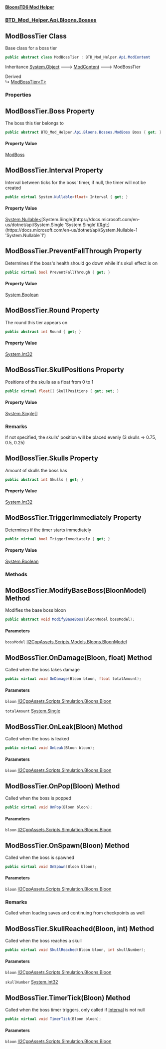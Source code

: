 #### [BloonsTD6 Mod Helper](README.md 'README')
### [BTD_Mod_Helper.Api.Bloons.Bosses](README.md#BTD_Mod_Helper.Api.Bloons.Bosses 'BTD_Mod_Helper.Api.Bloons.Bosses')

## ModBossTier Class

Base class for a boss tier

```csharp
public abstract class ModBossTier : BTD_Mod_Helper.Api.ModContent
```

Inheritance [System.Object](https://docs.microsoft.com/en-us/dotnet/api/System.Object 'System.Object') &#129106; [ModContent](BTD_Mod_Helper.Api.ModContent.md 'BTD_Mod_Helper.Api.ModContent') &#129106; ModBossTier

Derived  
&#8627; [ModBossTier&lt;T&gt;](BTD_Mod_Helper.Api.Bloons.Bosses.ModBossTier_T_.md 'BTD_Mod_Helper.Api.Bloons.Bosses.ModBossTier<T>')
### Properties

<a name='BTD_Mod_Helper.Api.Bloons.Bosses.ModBossTier.Boss'></a>

## ModBossTier.Boss Property

The boss this tier belongs to

```csharp
public abstract BTD_Mod_Helper.Api.Bloons.Bosses.ModBoss Boss { get; }
```

#### Property Value
[ModBoss](BTD_Mod_Helper.Api.Bloons.Bosses.ModBoss.md 'BTD_Mod_Helper.Api.Bloons.Bosses.ModBoss')

<a name='BTD_Mod_Helper.Api.Bloons.Bosses.ModBossTier.Interval'></a>

## ModBossTier.Interval Property

Interval between ticks for the boss' timer, if null, the timer will not be created

```csharp
public virtual System.Nullable<float> Interval { get; }
```

#### Property Value
[System.Nullable&lt;](https://docs.microsoft.com/en-us/dotnet/api/System.Nullable-1 'System.Nullable`1')[System.Single](https://docs.microsoft.com/en-us/dotnet/api/System.Single 'System.Single')[&gt;](https://docs.microsoft.com/en-us/dotnet/api/System.Nullable-1 'System.Nullable`1')

<a name='BTD_Mod_Helper.Api.Bloons.Bosses.ModBossTier.PreventFallThrough'></a>

## ModBossTier.PreventFallThrough Property

Determines if the boss's health should go down while it's skull effect is on

```csharp
public virtual bool PreventFallThrough { get; }
```

#### Property Value
[System.Boolean](https://docs.microsoft.com/en-us/dotnet/api/System.Boolean 'System.Boolean')

<a name='BTD_Mod_Helper.Api.Bloons.Bosses.ModBossTier.Round'></a>

## ModBossTier.Round Property

The round this tier appears on

```csharp
public abstract int Round { get; }
```

#### Property Value
[System.Int32](https://docs.microsoft.com/en-us/dotnet/api/System.Int32 'System.Int32')

<a name='BTD_Mod_Helper.Api.Bloons.Bosses.ModBossTier.SkullPositions'></a>

## ModBossTier.SkullPositions Property

Positions of the skulls as a float from 0 to 1

```csharp
public virtual float[] SkullPositions { get; set; }
```

#### Property Value
[System.Single](https://docs.microsoft.com/en-us/dotnet/api/System.Single 'System.Single')[[]](https://docs.microsoft.com/en-us/dotnet/api/System.Array 'System.Array')

### Remarks
If not specified, the skulls' position will be placed evenly (3 skulls => 0.75, 0.5, 0.25)

<a name='BTD_Mod_Helper.Api.Bloons.Bosses.ModBossTier.Skulls'></a>

## ModBossTier.Skulls Property

Amount of skulls the boss has

```csharp
public abstract int Skulls { get; }
```

#### Property Value
[System.Int32](https://docs.microsoft.com/en-us/dotnet/api/System.Int32 'System.Int32')

<a name='BTD_Mod_Helper.Api.Bloons.Bosses.ModBossTier.TriggerImmediately'></a>

## ModBossTier.TriggerImmediately Property

Determines if the timer starts immediately

```csharp
public virtual bool TriggerImmediately { get; }
```

#### Property Value
[System.Boolean](https://docs.microsoft.com/en-us/dotnet/api/System.Boolean 'System.Boolean')
### Methods

<a name='BTD_Mod_Helper.Api.Bloons.Bosses.ModBossTier.ModifyBaseBoss(BloonModel)'></a>

## ModBossTier.ModifyBaseBoss(BloonModel) Method

Modifies the base boss bloon

```csharp
public abstract void ModifyBaseBoss(BloonModel bossModel);
```
#### Parameters

<a name='BTD_Mod_Helper.Api.Bloons.Bosses.ModBossTier.ModifyBaseBoss(BloonModel).bossModel'></a>

`bossModel` [Il2CppAssets.Scripts.Models.Bloons.BloonModel](https://docs.microsoft.com/en-us/dotnet/api/Il2CppAssets.Scripts.Models.Bloons.BloonModel 'Il2CppAssets.Scripts.Models.Bloons.BloonModel')

<a name='BTD_Mod_Helper.Api.Bloons.Bosses.ModBossTier.OnDamage(Bloon,float)'></a>

## ModBossTier.OnDamage(Bloon, float) Method

Called when the boss takes damage

```csharp
public virtual void OnDamage(Bloon bloon, float totalAmount);
```
#### Parameters

<a name='BTD_Mod_Helper.Api.Bloons.Bosses.ModBossTier.OnDamage(Bloon,float).bloon'></a>

`bloon` [Il2CppAssets.Scripts.Simulation.Bloons.Bloon](https://docs.microsoft.com/en-us/dotnet/api/Il2CppAssets.Scripts.Simulation.Bloons.Bloon 'Il2CppAssets.Scripts.Simulation.Bloons.Bloon')

<a name='BTD_Mod_Helper.Api.Bloons.Bosses.ModBossTier.OnDamage(Bloon,float).totalAmount'></a>

`totalAmount` [System.Single](https://docs.microsoft.com/en-us/dotnet/api/System.Single 'System.Single')

<a name='BTD_Mod_Helper.Api.Bloons.Bosses.ModBossTier.OnLeak(Bloon)'></a>

## ModBossTier.OnLeak(Bloon) Method

Called when the boss is leaked

```csharp
public virtual void OnLeak(Bloon bloon);
```
#### Parameters

<a name='BTD_Mod_Helper.Api.Bloons.Bosses.ModBossTier.OnLeak(Bloon).bloon'></a>

`bloon` [Il2CppAssets.Scripts.Simulation.Bloons.Bloon](https://docs.microsoft.com/en-us/dotnet/api/Il2CppAssets.Scripts.Simulation.Bloons.Bloon 'Il2CppAssets.Scripts.Simulation.Bloons.Bloon')

<a name='BTD_Mod_Helper.Api.Bloons.Bosses.ModBossTier.OnPop(Bloon)'></a>

## ModBossTier.OnPop(Bloon) Method

Called when the boss is popped

```csharp
public virtual void OnPop(Bloon bloon);
```
#### Parameters

<a name='BTD_Mod_Helper.Api.Bloons.Bosses.ModBossTier.OnPop(Bloon).bloon'></a>

`bloon` [Il2CppAssets.Scripts.Simulation.Bloons.Bloon](https://docs.microsoft.com/en-us/dotnet/api/Il2CppAssets.Scripts.Simulation.Bloons.Bloon 'Il2CppAssets.Scripts.Simulation.Bloons.Bloon')

<a name='BTD_Mod_Helper.Api.Bloons.Bosses.ModBossTier.OnSpawn(Bloon)'></a>

## ModBossTier.OnSpawn(Bloon) Method

Called when the boss is spawned

```csharp
public virtual void OnSpawn(Bloon bloon);
```
#### Parameters

<a name='BTD_Mod_Helper.Api.Bloons.Bosses.ModBossTier.OnSpawn(Bloon).bloon'></a>

`bloon` [Il2CppAssets.Scripts.Simulation.Bloons.Bloon](https://docs.microsoft.com/en-us/dotnet/api/Il2CppAssets.Scripts.Simulation.Bloons.Bloon 'Il2CppAssets.Scripts.Simulation.Bloons.Bloon')

### Remarks
Called when loading saves and continuing from checkpoints as well

<a name='BTD_Mod_Helper.Api.Bloons.Bosses.ModBossTier.SkullReached(Bloon,int)'></a>

## ModBossTier.SkullReached(Bloon, int) Method

Called when the boss reaches a skull

```csharp
public virtual void SkullReached(Bloon bloon, int skullNumber);
```
#### Parameters

<a name='BTD_Mod_Helper.Api.Bloons.Bosses.ModBossTier.SkullReached(Bloon,int).bloon'></a>

`bloon` [Il2CppAssets.Scripts.Simulation.Bloons.Bloon](https://docs.microsoft.com/en-us/dotnet/api/Il2CppAssets.Scripts.Simulation.Bloons.Bloon 'Il2CppAssets.Scripts.Simulation.Bloons.Bloon')

<a name='BTD_Mod_Helper.Api.Bloons.Bosses.ModBossTier.SkullReached(Bloon,int).skullNumber'></a>

`skullNumber` [System.Int32](https://docs.microsoft.com/en-us/dotnet/api/System.Int32 'System.Int32')

<a name='BTD_Mod_Helper.Api.Bloons.Bosses.ModBossTier.TimerTick(Bloon)'></a>

## ModBossTier.TimerTick(Bloon) Method

Called when the boss timer triggers, only called if [Interval](BTD_Mod_Helper.Api.Bloons.Bosses.ModBossTier.md#BTD_Mod_Helper.Api.Bloons.Bosses.ModBossTier.Interval 'BTD_Mod_Helper.Api.Bloons.Bosses.ModBossTier.Interval') is not null

```csharp
public virtual void TimerTick(Bloon bloon);
```
#### Parameters

<a name='BTD_Mod_Helper.Api.Bloons.Bosses.ModBossTier.TimerTick(Bloon).bloon'></a>

`bloon` [Il2CppAssets.Scripts.Simulation.Bloons.Bloon](https://docs.microsoft.com/en-us/dotnet/api/Il2CppAssets.Scripts.Simulation.Bloons.Bloon 'Il2CppAssets.Scripts.Simulation.Bloons.Bloon')